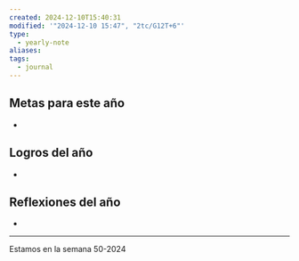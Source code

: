 ```yaml
---
created: 2024-12-10T15:40:31
modified: '"2024-12-10 15:47", "2tc/G12T+6"'
type:
  - yearly-note
aliases: 
tags:
  - journal
---
```


## Metas para este año
- 
## Logros del año
- 
## Reflexiones del año
- 

----
 Estamos en la semana 50-2024

